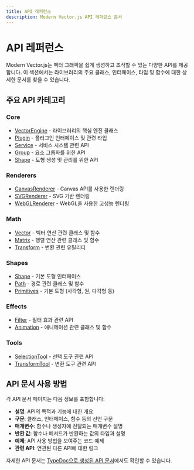 ```yaml
---
title: API 레퍼런스
description: Modern Vector.js API 레퍼런스 문서
---
```


# API 레퍼런스

Modern Vector.js는 벡터 그래픽을 쉽게 생성하고 조작할 수 있는 다양한 API를 제공합니다. 이 섹션에서는 라이브러리의 주요 클래스, 인터페이스, 타입 및 함수에 대한 상세한 문서를 찾을 수 있습니다.

## 주요 API 카테고리

### Core

- [VectorEngine](/docs/api-reference/core/vector-engine) - 라이브러리의 핵심 엔진 클래스
- [Plugin](/docs/api-reference/core/plugin) - 플러그인 인터페이스 및 관련 타입
- [Service](/docs/api-reference/core/service) - 서비스 시스템 관련 API
- [Group](/docs/api-reference/core/group) - 요소 그룹화를 위한 API
- [Shape](/docs/api-reference/core/shape) - 도형 생성 및 관리를 위한 API

### Renderers

- [CanvasRenderer](/docs/api-reference/renderers/canvas-renderer) - Canvas API를 사용한 렌더링
- [SVGRenderer](/docs/api-reference/renderers/svg-renderer) - SVG 기반 렌더링
- [WebGLRenderer](/docs/api-reference/renderers/webgl-renderer) - WebGL을 사용한 고성능 렌더링

### Math

- [Vector](/docs/api-reference/math/vector) - 벡터 연산 관련 클래스 및 함수
- [Matrix](/docs/api-reference/math/matrix) - 행렬 연산 관련 클래스 및 함수
- [Transform](/docs/api-reference/math/transform) - 변환 관련 유틸리티

### Shapes

- [Shape](/docs/api-reference/shapes/shape) - 기본 도형 인터페이스
- [Path](/docs/api-reference/shapes/path) - 경로 관련 클래스 및 함수
- [Primitives](/docs/api-reference/shapes/primitives) - 기본 도형 (사각형, 원, 다각형 등)

### Effects

- [Filter](/docs/api-reference/effects/filter) - 필터 효과 관련 API
- [Animation](/docs/api-reference/effects/animation) - 애니메이션 관련 클래스 및 함수

### Tools

- [SelectionTool](/docs/api-reference/tools/selection-tool) - 선택 도구 관련 API
- [TransformTool](/docs/api-reference/tools/transform-tool) - 변환 도구 관련 API

## API 문서 사용 방법

각 API 문서 페이지는 다음 정보를 포함합니다:

- **설명**: API의 목적과 기능에 대한 개요
- **구문**: 클래스, 인터페이스, 함수 등의 선언 구문
- **매개변수**: 함수나 생성자에 전달되는 매개변수 설명
- **반환 값**: 함수나 메서드가 반환하는 값의 타입과 설명
- **예제**: API 사용 방법을 보여주는 코드 예제
- **관련 API**: 연관된 다른 API에 대한 링크

자세한 API 문서는 [TypeDoc으로 생성된 API 문서](/api-docs)에서도 확인할 수 있습니다. 